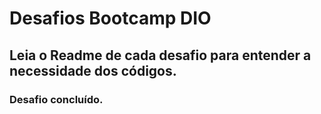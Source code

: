 # Desafios Bootcamp DIO

## Leia o Readme de cada desafio para entender a necessidade dos códigos.

### Desafio concluído.